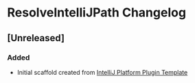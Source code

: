 <!-- Keep a Changelog guide -> https://keepachangelog.com -->

# ResolveIntelliJPath Changelog

## [Unreleased]
### Added
- Initial scaffold created from [IntelliJ Platform Plugin Template](https://github.com/JetBrains/intellij-platform-plugin-template)
